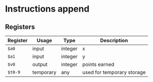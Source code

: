 # Instructions append

## Registers

| Register | Usage     | Type    | Description                |
| -------- | --------- | ------- | -------------------------- |
| `$a0`    | input     | integer | x                          |
| `$a1`    | input     | integer | y                          |
| `$v0`    | output    | integer | points earned              |
| `$t0-9`  | temporary | any     | used for temporary storage |
